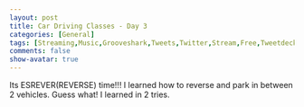 ```yaml
---
layout: post
title: Car Driving Classes - Day 3
categories: [General]
tags: [Streaming,Music,Grooveshark,Tweets,Twitter,Stream,Free,Tweetdeck,General,MP3]
comments: false
show-avatar: true
---
```


Its ESREVER(REVERSE) time!!! I learned how to reverse and park in between 2 vehicles. Guess what! I learned in 2 tries.